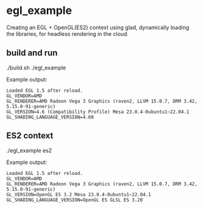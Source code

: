 # egl_example
Creating an EGL + OpenGL(ES2) context using glad, dynamically loading the libraries, for headless rendering in the cloud.

## build and run ##
./build.sh
./egl_example

Example output:
~~~~~~~~~~
Loaded EGL 1.5 after reload.
GL_VENDOR=AMD
GL_RENDERER=AMD Radeon Vega 3 Graphics (raven2, LLVM 15.0.7, DRM 3.42, 5.15.0-91-generic)
GL_VERSION=4.6 (Compatibility Profile) Mesa 23.0.4-0ubuntu1~22.04.1
GL_SHADING_LANGUAGE_VERSION=4.60
~~~~~~~~~~

## ES2 context ##
./egl_example es2

Example output:
~~~~~~~~~~
Loaded EGL 1.5 after reload.
GL_VENDOR=AMD
GL_RENDERER=AMD Radeon Vega 3 Graphics (raven2, LLVM 15.0.7, DRM 3.42, 5.15.0-91-generic)
GL_VERSION=OpenGL ES 3.2 Mesa 23.0.4-0ubuntu1~22.04.1
GL_SHADING_LANGUAGE_VERSION=OpenGL ES GLSL ES 3.20
~~~~~~~~~~

